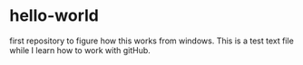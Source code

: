 # hello-world
first repository to figure how this works from windows.
This is a test text file while I learn how to work with gitHub.
